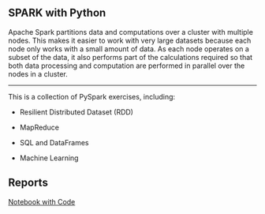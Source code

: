 ## SPARK with Python


Apache Spark partitions data and computations over a cluster with multiple nodes. This makes it easier to work with very large datasets because each node only works with a small amount of data. As each node operates on a subset of the data, it also performs part of the calculations required so that both data processing and computation are performed in parallel over the nodes in a cluster.

---
This is a collection of PySpark exercises, including: 


* Resilient Distributed Dataset (RDD)


* MapReduce 


* SQL and DataFrames 


* Machine Learning


## Reports
[Notebook with Code](http://nbviewer.jupyter.org/github/humburgc/apache_spark/blob/master/spark_with_python.ipynb)